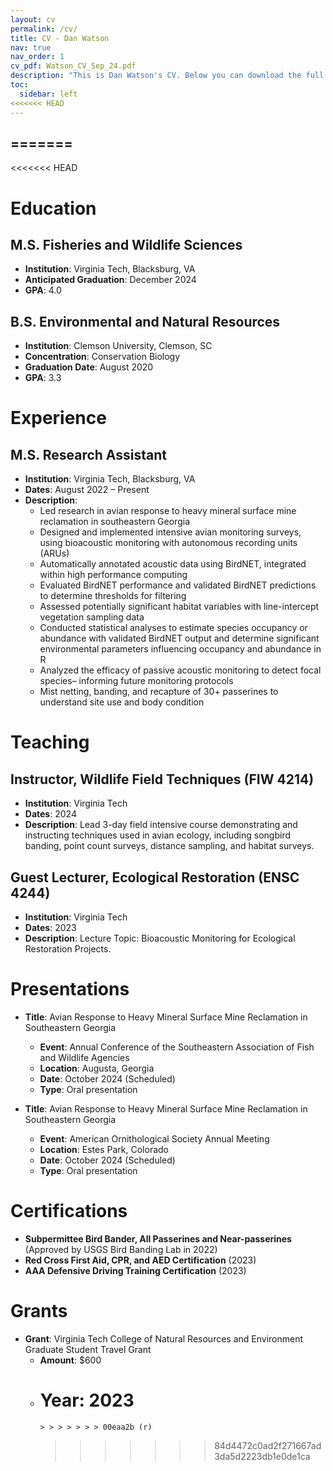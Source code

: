 ```yaml
---
layout: cv
permalink: /cv/
title: CV - Dan Watson
nav: true
nav_order: 1
cv_pdf: Watson_CV_Sep_24.pdf
description: "This is Dan Watson's CV. Below you can download the full PDF or scroll to view sections."
toc:
  sidebar: left
<<<<<<< HEAD
---
```


## =======

<<<<<<< HEAD

# Education

## M.S. Fisheries and Wildlife Sciences

- **Institution**: Virginia Tech, Blacksburg, VA
- **Anticipated Graduation**: December 2024
- **GPA**: 4.0

## B.S. Environmental and Natural Resources

- **Institution**: Clemson University, Clemson, SC
- **Concentration**: Conservation Biology
- **Graduation Date**: August 2020
- **GPA**: 3.3

# Experience

## M.S. Research Assistant

- **Institution**: Virginia Tech, Blacksburg, VA
- **Dates**: August 2022 – Present
- **Description**:
  - Led research in avian response to heavy mineral surface mine reclamation in southeastern Georgia
  - Designed and implemented intensive avian monitoring surveys, using bioacoustic monitoring with autonomous recording units (ARUs)
  - Automatically annotated acoustic data using BirdNET, integrated within high performance computing
  - Evaluated BirdNET performance and validated BirdNET predictions to determine thresholds for filtering
  - Assessed potentially significant habitat variables with line-intercept vegetation sampling data
  - Conducted statistical analyses to estimate species occupancy or abundance with validated BirdNET output and determine significant environmental parameters influencing occupancy and abundance in R
  - Analyzed the efficacy of passive acoustic monitoring to detect focal species– informing future monitoring protocols
  - Mist netting, banding, and recapture of 30+ passerines to understand site use and body condition

# Teaching

## Instructor, Wildlife Field Techniques (FIW 4214)

- **Institution**: Virginia Tech
- **Dates**: 2024
- **Description**: Lead 3-day field intensive course demonstrating and instructing techniques used in avian ecology, including songbird banding, point count surveys, distance sampling, and habitat surveys.

## Guest Lecturer, Ecological Restoration (ENSC 4244)

- **Institution**: Virginia Tech
- **Dates**: 2023
- **Description**: Lecture Topic: Bioacoustic Monitoring for Ecological Restoration Projects.

# Presentations

- **Title**: Avian Response to Heavy Mineral Surface Mine Reclamation in Southeastern Georgia

  - **Event**: Annual Conference of the Southeastern Association of Fish and Wildlife Agencies
  - **Location**: Augusta, Georgia
  - **Date**: October 2024 (Scheduled)
  - **Type**: Oral presentation

- **Title**: Avian Response to Heavy Mineral Surface Mine Reclamation in Southeastern Georgia
  - **Event**: American Ornithological Society Annual Meeting
  - **Location**: Estes Park, Colorado
  - **Date**: October 2024 (Scheduled)
  - **Type**: Oral presentation

# Certifications

- **Subpermittee Bird Bander, All Passerines and Near-passerines** (Approved by USGS Bird Banding Lab in 2022)
- **Red Cross First Aid, CPR, and AED Certification** (2023)
- **AAA Defensive Driving Training Certification** (2023)

# Grants

- **Grant**: Virginia Tech College of Natural Resources and Environment Graduate Student Travel Grant
  - **Amount**: $600
  - # **Year**: 2023
        > > > > > > > 00eaa2b (r)
    > > > > > > > 84d4472c0ad2f271667ad3da5d2223db1e0de1ca
